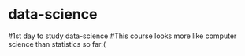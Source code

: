 # data-science
#1st day to study data-science
#This course looks more like computer science than statistics so far:(
